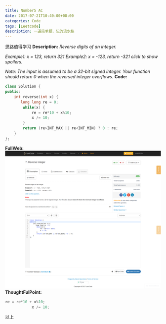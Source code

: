 ```yaml
---
title: Number5 AC
date: 2017-07-21T10:40:00+08:00
categories: Code
tags: [Leetcode]
description: 一道简单题，记的流水帐
---
```

<!--more-->
思路值得学习
**Description:**
*Reverse digits of an integer.*

*Example1: x = 123, return 321
Example2: x = -123, return -321*
*click to show spoilers.*

*Note:
The input is assumed to be a 32-bit signed integer. Your function should return 0 when the reversed integer overflows.*
**Code:**
```cpp
class Solution {
public:
    int reverse(int x) {
       long long re = 0;
        while(x) {
            re = re*10 + x%10;
            x /= 10;
        }
        return (re>INT_MAX || re<INT_MIN) ? 0 : re;
    }
};
```
**FullWeb:**
![](/images/2017/07/1309455879.png)
**ThoughtFulPoint:**
```cpp
re = re*10 + x%10;
            x /= 10;
```


以上

